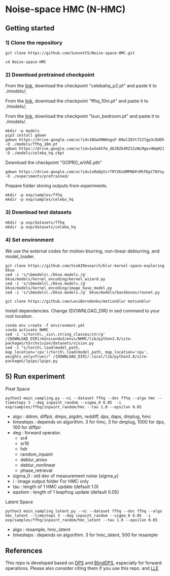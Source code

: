 # Noise-space HMC (N-HMC)


## Getting started 

### 1) Clone the repository

```
git clone https://github.com/Sunsett5/Noise-space-HMC.git

cd Noise-space-HMC
```


### 2) Download pretrained checkpoint

From the [link](https://onedrive.live.com/?authkey=%21AOIJGI8FUQXvFf8&id=72419B431C262344%21103807&cid=72419B431C262344), download the checkpoint "celebahq_p2.pt" and paste it to ./models/;

From the [link](https://drive.google.com/drive/folders/1jElnRoFv7b31fG0v6pTSQkelbSX3xGZh), download the checkpoint "ffhq_10m.pt" and paste it to ./models/;

From the [link](https://github.com/openai/guided-diffusion), download the checkpoint "lsun_bedroom.pt" and paste it to ./models/.

```
mkdir -p models
pip3 install gdown
gdown https://drive.google.com/uc?id=1BGwhRWUoguF-D8wlZ65tf227gp3cDUDh -O ./models/ffhq_10m.pt
gdown https://drive.google.com/uc?id=1wSoA5fm_d6JBZk4RZ1SzWLMgev4WqH21 -O ./models/celeba_hq.ckpt
```

Download the checkpoint "GOPRO_wVAE.pth"

```
gdown https://drive.google.com/uc?id=1vRoDpIsrTRYZKsOMPNbPcMtFDpCT6Foy -O ./experiments/pretrained/
```


Prepare folder storing outputs from experiments.

```
mkdir -p exp/samples/ffhq
mkdir -p exp/samples/celeba_hq

```

### 3) Download test datasets

```
mkdir -p exp/datasets/ffhq
mkdir -p exp/datasets/celeba_hq

```


### 4) Set environment

We use the external codes for motion-blurring, non-linear deblurring, and model_loader.

```
git clone https://github.com/VinAIResearch/blur-kernel-space-exploring bkse
sed -i 's/\bmodels\./bkse.models./g' bkse/models/kernel_encoding/kernel_wizard.py
sed -i 's/\bmodels\./bkse.models./g' bkse/models/kernel_encoding/image_base_model.py
sed -i 's/\bmodels\./bkse.models./g' bkse/models/backbones/resnet.py

git clone https://github.com/LeviBorodenko/motionblur motionblur
```

Install dependencies. Change {DOWNLOAD_DIR} in sed command to your root location.

```
conda env create -f environment.yml
conda activate NHMC
sed -i 's/torch\._six\.string_classes/str/g' /{DOWNLOAD_DIR}/miniconda3/envs/NHMC/lib/python3.8/site-packages/torchvision/datasets/vision.py
sed -i "s/torch\.load(model_path, map_location='cpu')/torch\.load(model_path, map_location='cpu', weights_only=True)/" /{DOWNLOAD_DIR}/.local/lib/python3.8/site-packages/lpips/lpips.py
```

## 5) Run experiment
Pixel Space
```
python3 main_sampling.py --ni --dataset ffhq --doc ffhq --algo hmc --timesteps 3 --deg inpaint_random --sigma_0 0.05  -i exp/samples/ffhq/inpaint_random/hmc --tau 1.0 --epsilon 0.05
```
- algo : ddnm, diffpir, dmps, pigdm, reddiff, dps, daps, dmplug, hmc
- timesteps : depends on algorithm. 3 for hmc, 3 for dmplug, 1000 for dps, 100 for diffpir
- deg : forward operator. 
    - sr4
    - sr16
    - hdr
    - random_inpaint
    - deblur_aniso
    - deblur_nonlinear
    - phase_retrieval
- sigma_0 : std dev of measurement noise (sigma_y)
- i : image output folder
For HMC only
- tau : length of 1 HMC update (default 1.0)
- epsilom : length of 1 leapfrog update (default 0.05)

Latent Space
```
python3 main_sampling_latent.py --ni --dataset ffhq --doc ffhq --algo hmc_latent --timesteps 3 --deg inpaint_random --sigma_0 0.05  -i exp/samples/ffhq/inpaint_random/hmc_latent --tau 1.0 --epsilon 0.05
```

- algo : resample, hmc_latent
- timesteps : depends on algorithm. 3 for hmc_latent, 500 for resample



## References
This repo is developed based on [DPS](https://github.com/DPS2022/diffusion-posterior-sampling) and [BlindDPS](https://github.com/BlindDPS/blind-dps), especially for forward operations. Please also consider citing them if you use this repo. and [LLE](https://github.com/weigerzan/LLE_inverse_problem/tree)
